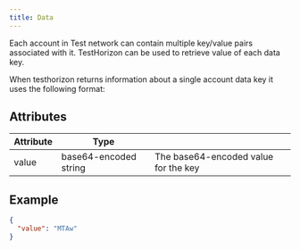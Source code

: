 ```yaml
---
title: Data
---
```


Each account in Test network can contain multiple key/value pairs associated with it. TestHorizon can be used to retrieve value of each data key.

When testhorizon returns information about a single account data key it uses the following format:

## Attributes

| Attribute | Type | | 
| --- | --- | --- |
| value | base64-encoded string | The base64-encoded value for the key |

## Example

```json
{
  "value": "MTAw"
}
```
